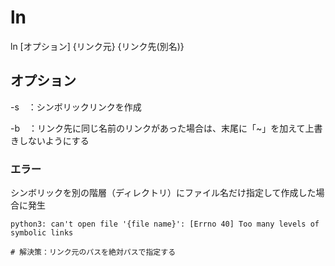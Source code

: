 # ln 

ln [オプション] {リンク元} {リンク先(別名)}

## オプション

-s　：シンボリックリンクを作成　

-b　：リンク先に同じ名前のリンクがあった場合は、末尾に「~」を加えて上書きしないようにする

### エラー

シンボリックを別の階層（ディレクトリ）にファイル名だけ指定して作成した場合に発生
```
python3: can't open file '{file name}': [Errno 40] Too many levels of symbolic links

# 解決策：リンク元のパスを絶対パスで指定する
```
